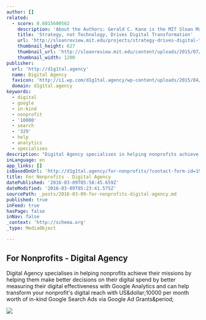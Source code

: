 ```yaml
---
author: []
related:
  - score: 0.6015600562
    description: 'About the Authors: Gerald C. Kane is the MIT Sloan Management Review guest editor for the Digital Transformation Strategy Initiative. Doug Palmer is a principal in the Digital Business and Strategy practice of Deloitte Digital. Anh Nguyen Phillips is a senior manager within Deloitte Services LP, where she leads strategic thought leadership initiatives.'
    title: 'Strategy, not Technology, Drives Digital Transformation'
    url: 'http://sloanreview.mit.edu/projects/strategy-drives-digital-transformation/'
    thumbnail_height: 627
    thumbnail_url: 'http://sloanreview.mit.edu/content/uploads/2015/07/2015DLReport-1200-1200x627.jpg'
    thumbnail_width: 1200
publisher:
  url: 'http://d1g1tal.agency'
  name: Digital Agency
  favicon: 'http://i1.wp.com/d1g1tal.agency/wp-content/uploads/2015/04/cropped-Google-Partner-Badge.png?fit=192%2C192'
  domain: d1g1tal.agency
keywords:
  - digital
  - google
  - in-kind
  - nonprofit
  - '10000'
  - search
  - '329'
  - help
  - analytics
  - specialises
description: "Digital Agency specialises in helping nonprofits achieve their missions by helping them make better decisions on their digital spend by better measuring their digital effectiveness with Google Analytics and can help transform your nonprofit's digital reach with US$10000 per month worth of in-kind Google Search Ads via Google Ad Grants."
inLanguage: en
app_links: []
isBasedOnUrl: 'http://d1g1tal.agency/for-nonprofits/?contact-form-id=196&contact-form-sent=561&_wpnonce=e2499c378e#contact-form-196'
title: For Nonprofits - Digital Agency
datePublished: '2016-03-09T05:58:45.659Z'
dateModified: '2016-03-09T05:23:41.575Z'
sourcePath: _posts/2016-03-09-for-nonprofits-digital-agency.md
published: true
inFeed: true
hasPage: false
inNav: false
_context: 'http://schema.org'
_type: MediaObject

---
```

<article style=""><h1>For Nonprofits - Digital Agency</h1><p>Digital Agency specialises in helping nonprofits achieve their missions by helping them make better decisions on their digital spend by better measuring their digital effectiveness with Google Analytics and can help transform your nonprofit's digital reach with US&amp;dollar;10000 per month worth of in-kind Google Search Ads via Google Ad Grants&amp;period;</p><img src="http://d1g1tal.agency/wp-content/uploads/2015/11/2.png" /></article>